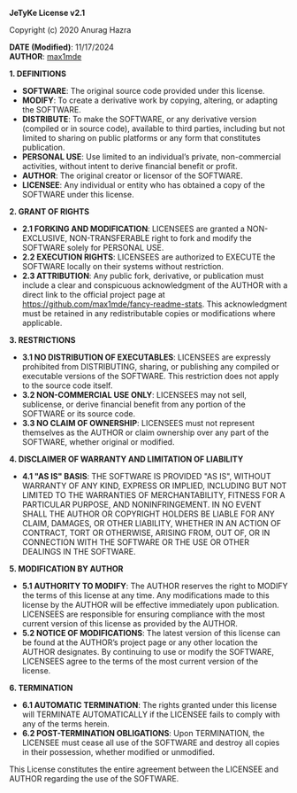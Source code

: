**JeTyKe License v2.1**

Copyright (c) 2020 Anurag Hazra

**DATE (Modified)**: 11/17/2024  
**AUTHOR**: [max1mde](https://github.com/max1mde)  

**1. DEFINITIONS**
   - **SOFTWARE**: The original source code provided under this license.
   - **MODIFY**: To create a derivative work by copying, altering, or adapting the SOFTWARE.
   - **DISTRIBUTE**: To make the SOFTWARE, or any derivative version (compiled or in source code), available to third parties, including but not limited to sharing on public platforms or any form that constitutes publication.
   - **PERSONAL USE**: Use limited to an individual’s private, non-commercial activities, without intent to derive financial benefit or profit.
   - **AUTHOR**: The original creator or licensor of the SOFTWARE.
   - **LICENSEE**: Any individual or entity who has obtained a copy of the SOFTWARE under this license.

**2. GRANT OF RIGHTS**
   - **2.1 FORKING AND MODIFICATION**: LICENSEES are granted a NON-EXCLUSIVE, NON-TRANSFERABLE right to fork and modify the SOFTWARE solely for PERSONAL USE.
   - **2.2 EXECUTION RIGHTS**: LICENSEES are authorized to EXECUTE the SOFTWARE locally on their systems without restriction.
   - **2.3 ATTRIBUTION**: Any public fork, derivative, or publication must include a clear and conspicuous acknowledgment of the AUTHOR with a direct link to the official project page at https://github.com/max1mde/fancy-readme-stats. This acknowledgment must be retained in any redistributable copies or modifications where applicable.

**3. RESTRICTIONS**
   - **3.1 NO DISTRIBUTION OF EXECUTABLES**: LICENSEES are expressly prohibited from DISTRIBUTING, sharing, or publishing any compiled or executable versions of the SOFTWARE. This restriction does not apply to the source code itself.
   - **3.2 NON-COMMERCIAL USE ONLY**: LICENSEES may not sell, sublicense, or derive financial benefit from any portion of the SOFTWARE or its source code.
   - **3.3 NO CLAIM OF OWNERSHIP**: LICENSEES must not represent themselves as the AUTHOR or claim ownership over any part of the SOFTWARE, whether original or modified.

**4. DISCLAIMER OF WARRANTY AND LIMITATION OF LIABILITY**
   - **4.1 "AS IS" BASIS**: THE SOFTWARE IS PROVIDED "AS IS", WITHOUT WARRANTY OF ANY KIND, EXPRESS OR IMPLIED, INCLUDING BUT NOT LIMITED TO THE WARRANTIES OF MERCHANTABILITY, FITNESS FOR A PARTICULAR PURPOSE, AND NONINFRINGEMENT. IN NO EVENT SHALL THE AUTHOR OR COPYRIGHT HOLDERS BE LIABLE FOR ANY CLAIM, DAMAGES, OR OTHER LIABILITY, WHETHER IN AN ACTION OF CONTRACT, TORT OR OTHERWISE, ARISING FROM, OUT OF, OR IN CONNECTION WITH THE SOFTWARE OR THE USE OR OTHER DEALINGS IN THE SOFTWARE.

**5. MODIFICATION BY AUTHOR**
   - **5.1 AUTHORITY TO MODIFY**: The AUTHOR reserves the right to MODIFY the terms of this license at any time. Any modifications made to this license by the AUTHOR will be effective immediately upon publication. LICENSEES are responsible for ensuring compliance with the most current version of this license as provided by the AUTHOR.
   - **5.2 NOTICE OF MODIFICATIONS**: The latest version of this license can be found at the AUTHOR’s project page or any other location the AUTHOR designates. By continuing to use or modify the SOFTWARE, LICENSEES agree to the terms of the most current version of the license.

**6. TERMINATION**
   - **6.1 AUTOMATIC TERMINATION**: The rights granted under this license will TERMINATE AUTOMATICALLY if the LICENSEE fails to comply with any of the terms herein.
   - **6.2 POST-TERMINATION OBLIGATIONS**: Upon TERMINATION, the LICENSEE must cease all use of the SOFTWARE and destroy all copies in their possession, whether modified or unmodified.

This License constitutes the entire agreement between the LICENSEE and AUTHOR regarding the use of the SOFTWARE.
